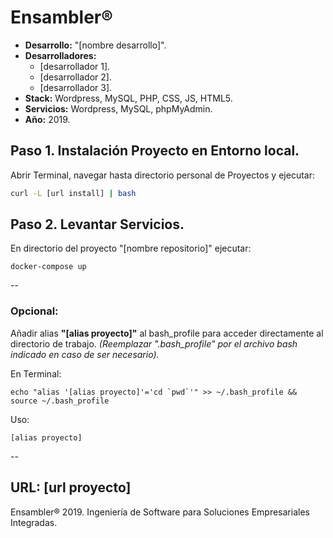 # Ensambler®

- **Desarrollo:** "[nombre desarrollo]".
- **Desarrolladores:**
	- [desarrollador 1].
	- [desarrollador 2].
	- [desarrollador 3].
- **Stack:** Wordpress, MySQL, PHP, CSS, JS, HTML5.
- **Servicios:** Wordpress, MySQL, phpMyAdmin.
- **Año:** 2019.

## Paso 1. Instalación Proyecto en Entorno local.

Abrir Terminal, navegar hasta directorio personal de Proyectos y ejecutar:

```bash
curl -L [url install] | bash
```

## Paso 2. Levantar Servicios.

En directorio del proyecto "[nombre repositorio]" ejecutar:

```
docker-compose up
```

--

### Opcional:
Añadir alias **"[alias proyecto]"** al bash_profile para acceder directamente al directorio de trabajo.
*(Reemplazar ".bash_profile" por el archivo bash indicado en caso de ser necesario).*

En Terminal:
```
echo "alias '[alias proyecto]'='cd `pwd`'" >> ~/.bash_profile && source ~/.bash_profile
```
Uso:
```
[alias proyecto]
```

--

URL: [url proyecto]
--

Ensambler® 2019. Ingeniería de Software para Soluciones Empresariales Integradas.
